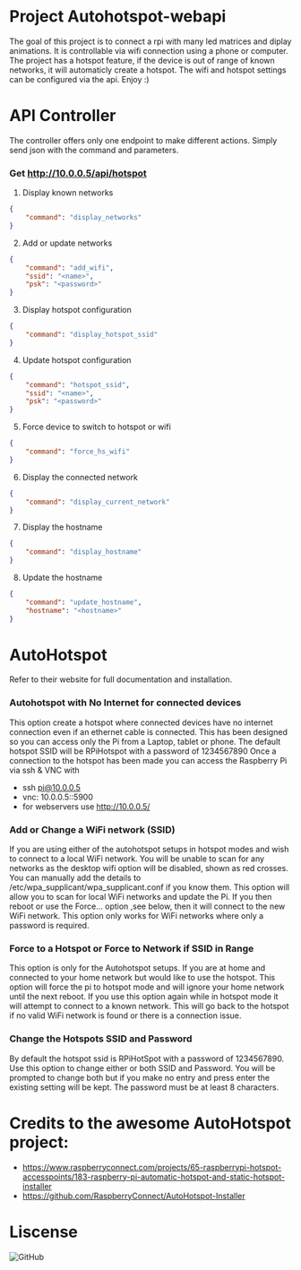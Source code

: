 # Project Autohotspot-webapi
The goal of this project is to connect a rpi with many led matrices and diplay animations.
It is controllable via wifi connection using a phone or computer. 
The project has a hotspot feature, if the device is out of range of known networks, it will automaticly create a hotspot.
The wifi and hotspot settings can be configured via the api.
Enjoy :)

# API Controller
The controller offers only one endpoint to make different actions. Simply send json with the command and parameters.

### Get http://10.0.0.5/api/hotspot
1. Display known networks
```json
{
    "command": "display_networks"
}
```
2. Add or update networks
```json
{
    "command": "add_wifi",
    "ssid": "<name>",
    "psk": "<password>"
}
```
3. Display hotspot configuration
```json
{
    "command": "display_hotspot_ssid"
}
```
4. Update hotspot configuration
```json
{
    "command": "hotspot_ssid",
    "ssid": "<name>",
    "psk": "<password>"
}
```
5. Force device to switch to hotspot or wifi
```json
{
    "command": "force_hs_wifi"
}
```
6. Display the connected network
```json
{
    "command": "display_current_network"
}
```
7. Display the hostname
```json
{
    "command": "display_hostname"
}
```
8. Update the hostname
```json
{
    "command": "update_hostname",
    "hostname": "<hostname>"
}
```

# AutoHotspot

Refer to their website for full documentation and installation. 

### Autohotspot with No Internet for connected devices

This option create a hotspot where connected devices have no internet connection even if an ethernet cable is connected.
This has been designed so you can access only the Pi from a Laptop, tablet or phone.
The default hotspot SSID will be RPiHotspot with a password of 1234567890
Once a connection to the hotspot has been made you can access the Raspberry Pi via ssh & VNC with
- ssh pi@10.0.0.5
- vnc: 10.0.0.5::5900
- for webservers use http://10.0.0.5/

### Add or Change a WiFi network (SSID)
If you are using either of the autohotspot setups in hotspot modes and wish to connect to a local WiFi network. You will be unable to scan for any networks as the desktop wifi option will be disabled, shown as red crosses. You can manually add the details to /etc/wpa_supplicant/wpa_supplicant.conf if you know them.
This option will allow you to scan for local WiFi networks and update the Pi. If you then reboot or use the Force... option ,see below, then it will connect to the new WiFi network.
This option only works for WiFi networks where only a password is required. 

### Force to a Hotspot or Force to Network if SSID in Range
This option is only for the Autohotspot setups.
If you are at home and connected to your home network but would like to use the hotspot. This option will force the pi to hotspot mode and will ignore your home network until the next reboot. If you use this option again while in hotspot mode it will attempt to connect to a known network. This will go back to the hotspot if no valid WiFi network is found or there is a connection issue.

### Change the Hotspots SSID and Password
By default the hotspot ssid is RPiHotSpot with a password of 1234567890. Use this option to change either or both SSID and Password.
You will be prompted to change both but if you make no entry and press enter the existing setting will be kept.
The password must be at least 8 characters.

# Credits to the awesome AutoHotspot project: 
- https://www.raspberryconnect.com/projects/65-raspberrypi-hotspot-accesspoints/183-raspberry-pi-automatic-hotspot-and-static-hotspot-installer
- https://github.com/RaspberryConnect/AutoHotspot-Installer

# Liscense
![GitHub](https://img.shields.io/github/license/maxthom/game-boulette-v2?style=flat-square)
